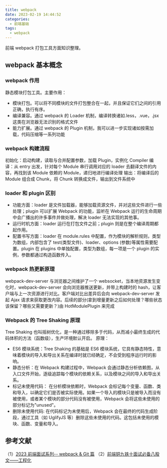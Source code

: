 ```yaml
---
title: webpack
date: 2023-02-19 14:44:52
categories:
  - 前端基础
tags:
  - webpack
---
```


前端 webpack 打包工具方面知识整理。

<!-- more -->

## webpack 基本概念

### webpack 作用

静态模块打包工具。主要作用：

- 模块打包。可以将不同模块的文件打包整合在一起，并且保证它们之间的引用正确，执行有序。
- 编译兼容。通过 webpack 的 Loader 机制，编译转换诸如.less，.vue，.jsx 这类在浏览器无法识别的格式文件
- 能力扩展。通过 webpack 的 Plugin 机制，我可以进一步实现诸如按需加载，代码压缩等一系列功能

### webpack 构建流程

初始化：启动构建，读取与合并配置参数，加载 Plugin，实例化 Compiler
编译：从 entry 出发，针对每个 Module 串行调用对应的 loader 去翻译文件的内容，再找到该 Module 依赖的 Module，递归地进行编译处理
输出：将编译后的 Module 组合成 Chunk，将 Chunk 转换成文件，输出到文件系统中

### loader 和 plugin 区别

- 功能方面：loader 是文件加载器，能够加载资源文件，并对这些文件进行一些处理；plugin 可以扩展 Webpack 的功能，监听在 Webpack 运行的生命周期中会广播出的许多事件并做处理，解决 loader 无法实现的其他事。
- 运行时机方面：loader 运行在打包文件之前；plugin 则是在整个编译周期都起作用。
- 配置书写方面：loader 在 module.rules 中配置，作为模块的解析规则，类型为数组，内部包含了 test(类型文件)、loader、options (参数)等属性需要配置。plugin 在 plugins 中单独配置，类型为数组，每一项是一个 plugin 的实例，参数都通过构造函数传入。

### webpack 热更新原理

webpack-dev-server 与浏览器之间维护了一个 websocket，当本地资源发生变化时，webpack-dev-server 会向浏览器推送更新，并带上构建时的 hash，让客户端与上一次资源进行对比。客户端对比出差异后会向 webpack-dev-server 发起 Ajax 请求来获取更改内容。后续的部分(拿到增量更新之后如何处理？哪些状态该保留？哪些又需要更新？)由 HotModulePlugin 来完成

### Webpack 的 Tree Shaking 原理

Tree Shaking 也叫摇树优化，是一种通过移除多于代码，从而减小最终生成的代码体积的方法（函数级），生产环境默认开启。
原理：

- ES6 模块系统：Tree Shaking 的基础是 ES6 模块系统，它具有静态特性，意味着模块的导入和导出关系在编译时就已经确定，不会受到程序运行时的影响。
- 静态分析：在 Webpack 构建过程中，Webpack 会通过静态分析依赖图，从入口文件开始，逐级追踪每个模块的依赖关系，以及模块之间的导入和导出关系。
- 标记未使用代码： 在分析模块依赖时，Webpack 会标记每个变量、函数、类和导入，以确定它们是否被实际使用。如果一个导入的模块只是被导入而没有被使用，或者某个模块的部分代码没有被使用，Webpack 会将这些未使用的部分标记为"unused"。
- 删除未使用代码: 在代码标记为未使用后，Webpack 会在最终的代码生成阶段，通过工具（如 UglifyJS 等）删除这些未使用的代码。这包括未使用的模块、函数、变量和导入。

## 参考文献

（1）[2023 前端面试系列-- webpack & Git 篇](https://juejin.cn/post/7196630860811075642)
（2）[前端铜九铁十面试必备八股文——工程化](https://juejin.cn/post/7272009063406272571)
